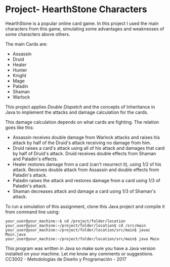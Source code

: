 # Project- HearthStone Characters

HearthStone is a popular online card game. In this project I used the main characters from this game, simulating some advantages and weaknesses of some characters above others.

The main Cards are:
* Assassin
* Druid
* Healer
* Hunter
* Knight
* Mage
* Paladin
* Shaman
* Warlock

This project applies *Double Dispatch* and the concepts of Inheritance in Java to implement the attacks and damage calculation for the cards.

This damage calculation depends on what cards are fighting. The relation goes like this:
* Assassin receives double damage from Warlock attacks and raises his attack by half of the Druid's attack receiving no damage from him.
* Druid raises a card's attack using all of his attack and damages that card by half of Druid's attack. Druid receives double effects from Shaman and Paladin's effects.
* Healer restores damage from a card (can't resurrect it), using 1/2 of his attack. Receives double attack from Assassin and double effects from Paladin's attack.
* Paladin raises the attack and restores damage from a card using 1/3 of Paladin's attack.
* Shaman decreases attack and damage a card using 1/3 of Shaman's attack.

To run a simulation of this assignment, clone this Java project and compile it from command line using:
```console
your_user@your_machine:~$ cd /project/folder/location
your_user@your_machine:~/project/folder/location$ cd /src/main
your_user@your_machine:~/project/folder/location/src/main$ javac  Main.java
your_user@your_machine:~/project/folder/location/src/main$ java Main
```

This program was written in Java so make sure you have a Java version installed on your machine.
Let me know any comments or suggestions.
CC3002 - Metodologías de Diseño y Programación - 2017
